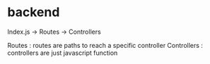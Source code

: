 # backend 

Index.js -> Routes -> Controllers

Routes : routes are paths to reach a specific controller
Controllers : controllers are just javascript function

